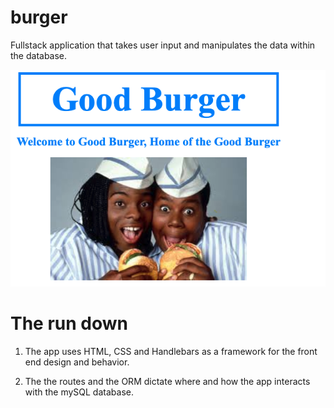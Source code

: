 # burger



Fullstack application that takes user input and manipulates the data within the database.

![](images/gb.png)


# The run down

1. The app uses HTML, CSS and Handlebars as a framework for the front end design and behavior.

2. The the routes and the ORM dictate where and how the app interacts with the mySQL database.
